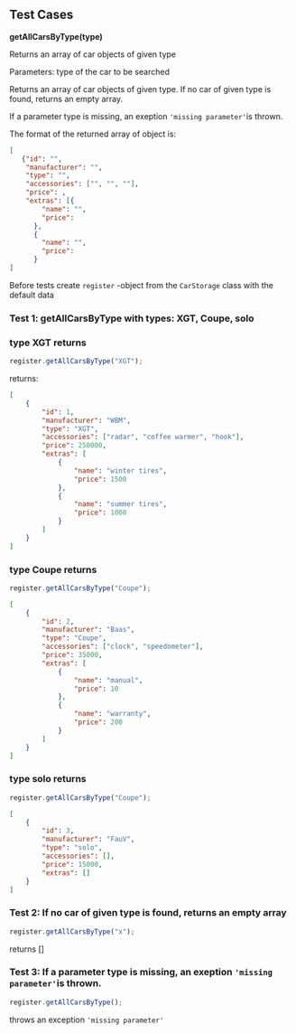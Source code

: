 ## Test Cases

**getAllCarsByType(type)**

Returns an array of car objects of given type

Parameters: type of the car to be searched

Returns an array of car objects of given type. If no car of given type is found, returns an empty array.

If a parameter type is missing, an exeption `'missing parameter'`is thrown.

The format of the returned array of object is:

```json
[
   {"id": "",
    "manufacturer": "",
    "type": "",
    "accessories": ["", "", ""],
    "price": ,
    "extras": [{
        "name": "",
        "price":
      },
      {
        "name": "",
        "price":
      }
]
```

Before tests create `register` -object from the `CarStorage` class with the default data

### Test 1: getAllCarsByType with types: XGT, Coupe, solo

### type XGT returns

```js
register.getAllCarsByType("XGT");
```

returns:

```json
[
	{
		"id": 1,
		"manufacturer": "WBM",
		"type": "XGT",
		"accessories": ["radar", "coffee warmer", "hook"],
		"price": 250000,
		"extras": [
			{
				"name": "winter tires",
				"price": 1500
			},
			{
				"name": "summer tires",
				"price": 1000
			}
		]
	}
]
```

### type Coupe returns

```js
register.getAllCarsByType("Coupe");
```

```json
[
	{
		"id": 2,
		"manufacturer": "Baas",
		"type": "Coupe",
		"accessories": ["clock", "speedometer"],
		"price": 35000,
		"extras": [
			{
				"name": "manual",
				"price": 10
			},
			{
				"name": "warranty",
				"price": 200
			}
		]
	}
]
```

### type solo returns

```js
register.getAllCarsByType("Coupe");
```

```json
[
	{
		"id": 3,
		"manufacturer": "FauV",
		"type": "solo",
		"accessories": [],
		"price": 15000,
		"extras": []
	}
]
```

### Test 2: If no car of given type is found, returns an empty array

```js
register.getAllCarsByType("x");
```

returns []

### Test 3: If a parameter type is missing, an exeption `'missing parameter'`is thrown.

```js
register.getAllCarsByType();
```

throws an exception `'missing parameter'`
